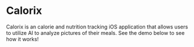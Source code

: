 # Calorix

Calorix is an calorie and nutrition tracking iOS application that allows users to utilize AI to analyze pictures of their meals. See the demo below to see how it works!

